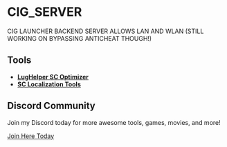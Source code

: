 # CIG_SERVER

CIG LAUNCHER BACKEND SERVER ALLOWS LAN AND WLAN (STILL WORKING ON BYPASSING ANTICHEAT THOUGH!)

## Tools
- [**LugHelper SC Optimizer**](https://github.com/starcitizen-lug/lug-helper/tree/main)
- [**SC Localization Tools**](https://github.com/h0useRus/StarCitizen)

## Discord Community
Join my Discord today for more awesome tools, games, movies, and more!

[Join Here Today](https://discord.gg/Ed4f8CAX4w)

